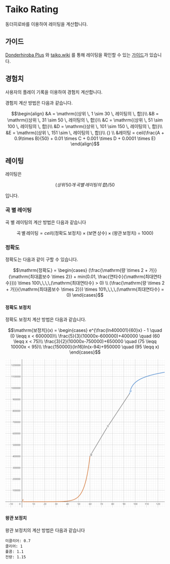 # Taiko Rating

동더히로바를 이용하여 레이팅을 계산합니다.

## 가이드

[Donderhiroba Plus](https://chromewebstore.google.com/detail/donder-hiroba-plus/dmendcaacmlddhgalacgccejbamnncci) 와 [taiko.wiki](https://taiko.wiki) 를 통해 레이팅을 확인할 수 있는 [가이드](/docs/guide/ko.md)가 있습니다.

## 경험치

사용자의 플레이 기록을 이용하여 경험치 계산합니다.

경험치 계산 방법은 다음과 같습니다.

```math
\begin{align}
&A = \mathrm{(상위 \, 1 \sim 30 \, 레이팅의 \, 합)}\\
&B = \mathrm{(상위 \, 31 \sim 50 \, 레이팅의 \, 합)}\\
&C = \mathrm{(상위 \, 51 \sim 100 \, 레이팅의 \, 합)}\\
&D = \mathrm{(상위 \, 101 \sim 150 \, 레이팅의 \, 합)}\\
&E = \mathrm{(상위 \, 151 \sim  \, 레이팅의 \, 합)}\\ {} \\
&레이팅 = ceil(\frac{A + 0.9\times B}{50} + 0.01 \times C + 0.001 \times D + 0.0001 \times E)
\end{align}
```

## 레이팅

레이팅은 
```math
(상위\,50개\,곡별\,레이팅의\,합) / 50
```
 입니다.

### 곡 별 레이팅

곡 별 레이팅의 계산 방법은 다음과 같습니다

```math
\mathrm{곡 \, 별 \, 레이팅} = ceil(\mathrm{(정확도 \, 보정치)} \times \mathrm{(보면 \, 상수)} \times \mathrm{(왕관 \, 보정치)} \div 1000)
```

### 정확도

정확도는 다음과 같이 구할 수 있습니다.

```math
\mathrm{정확도} = 
\begin{cases}
(\frac{\mathrm{량 \times 2 + 가}}{\mathrm{최대콤보수 \times 2}} + min(0.01, \frac{연타수}{\mathrm{최대연타수}})) \times 100\,\,\,\,(\mathrm{최대연타수} > 0) \\
(\frac{\mathrm{량 \times 2 + 가}}{\mathrm{최대콤보수 \times 2}}) \times 101\,\,\,\,(\mathrm{최대연타수} = 0)
\end{cases}
```

#### 정확도 보정치

정확도 보정치 계산 방법은 다음과 같습니다.

```math
\mathrm{보정치}(x) = 
\begin{cases}
e^{\frac{ln400001}{60}x} - 1 \quad (0 \leqq x < 600000)\\
\frac{5}{3}(10000x-600000)+400000 \quad (60 \leqq x < 75)\\
\frac{3}{2}(10000x-750000)+650000 \quad (75 \leqq 10000x < 95)\\
\frac{150000}{ln16}ln(x-94)+950000 \quad (95 \leqq x)
\end{cases}
```

![graph](/docs/img/graph.png)

#### 왕관 보정치

왕관 보정치의 계산 방법은 다음과 같습니다

```
미클리어: 0.7
클리어: 1
풀콤: 1.1
전량: 1.15
```
